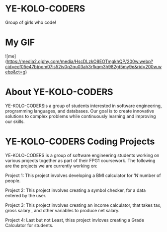 # YE-KOLO-CODERS
Group of girls who code!
         
# My GIF
![me] (https://media2.giphy.com/media/HscDLzkO8EOTmgkhQP/200w.webp?cid=ecf05e47btpom07ls52iv0q2qu03ah3rfkqm3h982gt5my9e&rid=200w.webp&ct=g)
              
              
              
              
# About YE-KOLO-CODERS

YE-KOLO-CODERSis a group of students interested in software engineering, programming languages, and databases. Our goal is to create innovative solutions to complex problems while continuously learning and improving our skills.
 
# YE-KOLO-CODERS Coding Projects


YE-KOLO-CODERS is a group of software engineering students working on various projects together as part of their  FPG1 coursework.
The following are the projects we are currently working on:

Project 1: This project involves developing a BMI calculator for 'N'number of people.

Project 2: This project involves creating a symbol checker, for a data entered by the user.

Project 3: This project involves creating an income calculator, that takes tax, gross salary , and other variables to produce net salary.

Project 4: Last but not Least, thiss project invloves creating a Grade Calculator for students.

